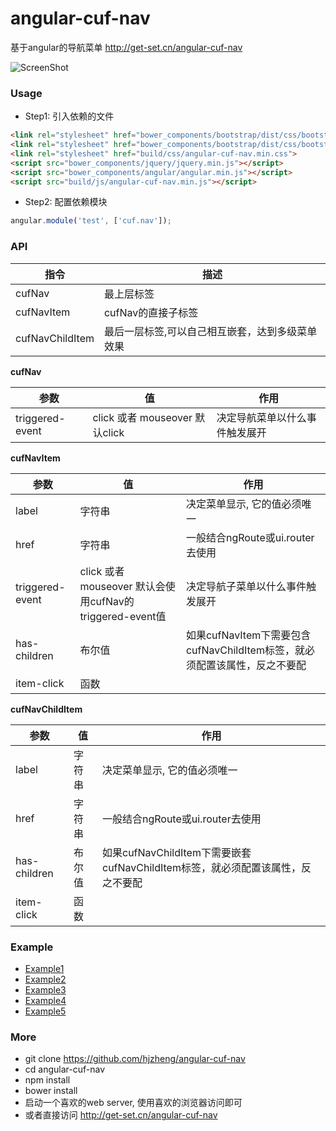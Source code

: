 # angular-cuf-nav
基于angular的导航菜单 http://get-set.cn/angular-cuf-nav

![ScreenShot](https://github.com/hjzheng/angular-cuf-nav/raw/master/img/angular-cuf-nav.png)

### Usage

- Step1: 引入依赖的文件
```html
<link rel="stylesheet" href="bower_components/bootstrap/dist/css/bootstrap.min.css">
<link rel="stylesheet" href="bower_components/bootstrap/dist/css/bootstrap-theme.min.css">
<link rel="stylesheet" href="build/css/angular-cuf-nav.min.css">
<script src="bower_components/jquery/jquery.min.js"></script>
<script src="bower_components/angular/angular.min.js"></script>
<script src="build/js/angular-cuf-nav.min.js"></script>
```
 
- Step2: 配置依赖模块
```javascript
angular.module('test', ['cuf.nav']);
```
 
### API
  
| 指令    |    描述   | 
| -----  | --------- |  
| cufNav | 最上层标签 |
| cufNavItem | cufNav的直接子标签 |
| cufNavChildItem | 最后一层标签,可以自己相互嵌套，达到多级菜单效果 |

**cufNav**

|参数	| 值 |	作用 |
| --- | --- | ----| 
|triggered-event|	click 或者 mouseover 默认click |	决定导航菜单以什么事件触发展开|

**cufNavItem**

|  参数	 | 值 	|作用 |
| -----  | --------- | ----| 
| label	| 字符串	| 决定菜单显示, 它的值必须唯一|
|href	|字符串	|一般结合ngRoute或ui.router去使用|
|triggered-event|	click 或者 mouseover 默认会使用cufNav的triggered-event值	|决定导航子菜单以什么事件触发展开|
|has-children	|布尔值 |	如果cufNavItem下需要包含cufNavChildItem标签，就必须配置该属性，反之不要配|
|item-click     | 函数               |        |


**cufNavChildItem**

|参数|	值|	作用|
| -----  | --------- | ----| 
|label	|字符串	|决定菜单显示, 它的值必须唯一|
| href	|字符串	|一般结合ngRoute或ui.router去使用|
|has-children	|布尔值              |	如果cufNavChildItem下需要嵌套cufNavChildItem标签，就必须配置该属性，反之不要配|
|item-click     | 函数               |        |

### Example
- [Example1](http://get-set.cn/angular-cuf-nav/#/example1)
- [Example2](http://get-set.cn/angular-cuf-nav/#/example2)
- [Example3](http://get-set.cn/angular-cuf-nav/#/example3)
- [Example4](http://get-set.cn/angular-cuf-nav/#/example4)
- [Example5](http://get-set.cn/angular-cuf-nav/#/example5)

### More
 - git clone https://github.com/hjzheng/angular-cuf-nav
 - cd angular-cuf-nav
 - npm install
 - bower install
 - 启动一个喜欢的web server, 使用喜欢的浏览器访问即可
 - 或者直接访问 http://get-set.cn/angular-cuf-nav
